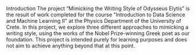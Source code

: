 Introduction
The project “Mimicking the Writing Style of Odysseus Elytis” is the result of work completed for
the course "Introduction to Data Science and Machine Learning II" at the Physics Department of the
University of Crete. In this project, we explore three different approaches to mimicking a writing
style, using the works of the Nobel Prize-winning Greek poet as our foundation. This project is
intended purely for learning purposes and does not aim to achieve anything beyond that at this
point.
